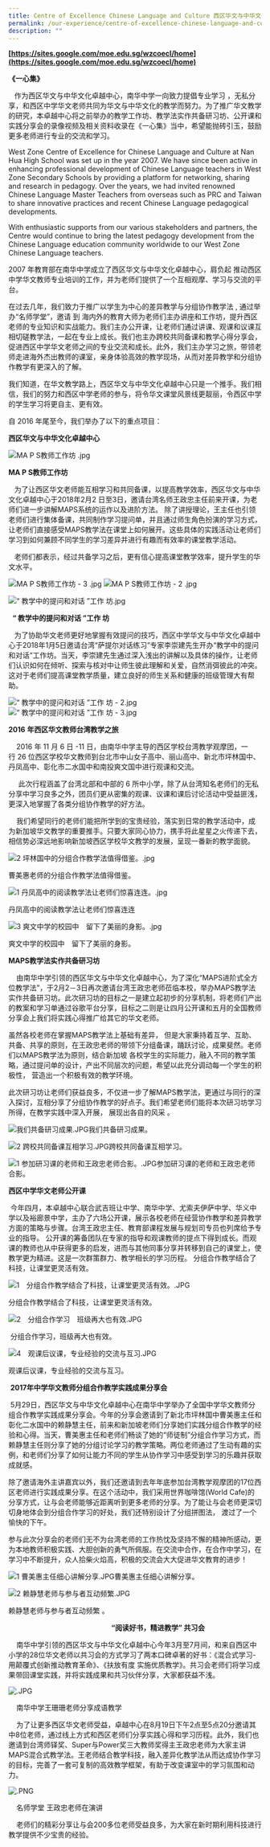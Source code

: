 ```yaml
---
title: Centre of Excellence Chinese Language and Culture 西区华文与中华文化卓越中心
permalink: /our-experience/centre-of-excellence-chinese-language-and-culture/
description: ""
---
```

**[https://sites.google.com/moe.edu.sg/wzcoecl/home](https://sites.google.com/moe.edu.sg/wzcoecl/home)**

**《一心集》**

   作为西区华文与中华文化卓越中心，南华中学一向致力提倡专业学习 ，无私分享，和西区中学华文老师共同为华文与中华文化的教学而努力。为了推广华文教学的研究，本卓越中心将之前举办的教学工作坊、教学法实作共备研习坊、公开课和实践分享会的录像视频及相关资料收录在《一心集》当中，希望能抛砖引玉，鼓励更多老师进行专业的交流和学习。  
  
West Zone Centre of Excellence for Chinese Language and Culture at Nan Hua High School was set up in the year 2007. We have since been active in enhancing professional development of Chinese Language teachers in West Zone Secondary Schools by providing a platform for networking, sharing and research in pedagogy. Over the years, we had invited renowned Chinese Language Master Teachers from overseas such as PRC and Taiwan to share innovative practices and recent Chinese Language pedagogical developments.

With enthusiastic supports from our various stakeholders and partners, the Centre would continue to bring the latest pedagogy development from the Chinese Language education community worldwide to our West Zone Chinese Language teachers.

2007 年教育部在南华中学成立了西区华文与中华文化卓越中心，肩负起 推动西区中学华文教师专业培训的工作，并为老师们提供了一个互相观摩、学习与交流的平台。

在过去几年，我们致力于推广以学生为中心的差异教学与分组协作教学法 , 通过举办“名师学堂”，邀请 到 海内外的教育大师为老师们主办讲座和工作坊，提升西区老师的专业知识和实战能力。我们主办公开课，让老师们通过讲课、观课和议课互相切磋教学法，一起在专业上成长。我们也主办跨校共同备课和教学心得分享会，促进西区中学华文老师之间的专业交流和成长。此外，我们主办学习之旅，带领老师走进海外杰出教师的课室，亲身体验高效的教学现场，从而对差异教学和分组协作教学有更深入的了解。

我们知道，在华文教学路上，西区华文与中华文化卓越中心只是一个推手。我们相信，我们的努力和西区中学老师的参与，将令华文课堂风景线更靓丽，令西区中学的学生学习将更自主、更有效。

自 2016 年尾至今，我们举办了以下的重点项目：

**西区华文与中华文化卓越中心**

![MA P S教师工作坊 .jpg](/images/coechinese19.jpg)

**MA P S教师工作坊**

   为了让西区华文老师能互相学习和共同备课，以提高教学效率，西区华文与中华文化卓越中心于2018年2月2 日至3日，邀请台湾名师王政忠主任前来开课，为老师们进一步讲解MAPS系统的运作以及进阶方法。 除了讲授理论，王主任也引领老师们进行集体备课，共同制作学习提问单，并且通过师生角色扮演的学习方式，让老师们直接感受MAPS教学法在课堂上如何展开。这些具体的实践活动让老师们学习到如何兼顾不同学生的学习差异并进行有趣而有效率的课堂教学活动。

  

   老师们都表示，经过共备学习之后，更有信心提高课堂教学效率，提升学生的华文水平。

![MA P S教师工作坊 - 3 .jpg](/images/coechinese18.jpg) ![MA P S教师工作坊 - 2 .jpg](/images/coechinese17.jpg)

![“ 教学中的提问和对话 ”工作 坊.jpg](/images/coechinese16.jpg) 

  **“ 教学中的提问和对话 ”工作 坊**  

   为了协助华文老师更好地掌握有效提问的技巧，西区中学华文与中华文化卓越中心于2018年1月5日邀请台湾“萨提尔对话练习”专家李崇建先生开办“教学中的提问和对话“工作坊。当天，李崇建先生通过深入浅出的讲解以及具体的操作，让老师们认识如何在倾听、探索与核对中让师生彼此理解和关爱，自然消弭彼此的冲突。这对于老师们提高课堂教学质量，建立良好的师生关系和健康的班级管理大有帮助。

![“ 教学中的提问和对话 ”工作 坊 - 2.jpg](/images/coechinese15) ![“ 教学中的提问和对话 ”工作 坊 - 3.jpg](/images/coechinese14.jpg)

**2016** **年西区华文教师台湾教学之旅**  

    2016 年 11 月 6 日 \-11 日，由南华中学主导的西区学校台湾教学观摩团，一行 26 位西区学校华文教师到台北市中山女子高中、丽山高中、新北市坪林国中、丹凤高中、彰化市二水国中和南投爽文国中进行观课和交流。

     此次行程涵盖了台湾北部和中部的 6 所中小学，除了从台湾知名老师们的无私分享中学习良多之外，团员们更从密集的观课、议课和课后讨论活动中受益匪浅，更深入地掌握了各类分组协作教学的好方法。

    我们希望同行的老师们能把所学到的宝贵经验，落实到日常的教学活动中，成为新加坡华文教学的重要推手。只要大家同心协力，携手将此星星之火传递下去，相信势必深远地影响新加坡西区学校华文教学的发展，呈现一番新的教学面貌。

  

![2 坪林国中的分组合作教学法值得借鉴。.jpg](/images/coechinese13.jpg)  

  

曹美惠老师的分组合作教学法值得借鉴。  

![1 丹凤高中的阅读教学法让老师们惊喜连连。.jpg](/images/coechinese12.jpg)  

丹凤高中的阅读教学法让老师们惊喜连连  

  

![3 爽文中学的校园中　留下了美丽的身影。.jpg](/images/coechinese11.jpg)  

爽文中学的校园中　留下了美丽的身影。  

**MAPS教学法实作共备研习坊** 

    由南华中学引领的西区华文与中华文化卓越中心，为了深化“MAPS进阶式全方位教学法”，于2月2－3日再次邀请台湾王政忠老师莅临本校，举办MAPS教学法实作共备研习坊。此次研习坊的目标之一是建立起初步的分享机制，将老师们产出的教案和学习单通过谷歌平台分享，目标之二则是让四月公开课和五月的全国教师分享会上我们将实践心得推广给其它的华文老师。　　

虽然各校老师在掌握MAPS教学法上基础有差异， 但是大家秉持着互学、互助、共备、共享的原则，在王政忠老师的带领下分组备课，踊跃讨论，成果斐然。老师们以MAPS教学法为原则，结合新加坡 各校学生的实际能力，融入不同的教学策略，通过提问单的设计，产出不同层次的问题，希望以此充分调动每一个学生的积极性， 营造出一个积极有效的教学环境。

此次研习坊让老师们获益良多，不仅进一步了解MAPS教学法，更通过与同行的深入探讨，互相分享了分组协作教学的好点子。我们希望老师们能将本次研习坊学习所得，在教学实践中深入开展， 展现出各自的风采 。

![我们共备研习成果.JPG](/images/coechinese1)我们共备研习成果。

![2 跨校共同备课互相学习.JPG](/images/coechinese2)跨校共同备课互相学习。

![1 参加研习课的老师和王政忠老师合影。.JPG](/images/coechinese3)参加研习课的老师和王政忠老师合影。

**西区中学华文老师公开课**

 今年四月，本卓越中心联合武吉班让中学、南华中学、尤索夫伊萨中学、华义中学以及裕廊景中学，主办了六场公开课，展示各校老师在经营协作教学和差异教学方面的策略与步骤。台湾王政忠主任、教育部课程发展与规划司专员也列席给予专业的指导。 公开课的筹备团队在专家的指导和观课教师的提点下得到成长。而观课的教师也从中获得更多的启发，进而与其他同事分享并转移到自己的课堂上，使教学更为精进。这是一次群策群力、教学相长的学习历程。 分组合作教学结合了科技，让课堂更灵活有效。  

![1　分组合作教学结合了科技，让课堂更灵活有效。.JPG](/images/coechinese4)  

分组合作教学结合了科技，让课堂更灵活有效。

![2　分组合作学习　班级再大也有效.JPG](/images/coechinese5)  

 分组合作学习，班级再大也有效。

![4　观课后议课，专业经验的交流与互习.JPG](/images/coechinese6.jpg)  

观课后议课，专业经验的交流与互习。

 **2017年中学华文教师分组合作教学实践成果分享会**

 5月29日，西区华文与中华文化卓越中心在南华中学举办了全国中学华文教师分组合作教学实践成果分享会。今年的分享会邀请到了新北市坪林国中曹美惠主任和彰化二水国中的赖静慧主任，前来和新加坡老师们分享她们实践分组合作教学的经验和心得。当天，曹美惠主任和老师们畅谈了她的“师徒制”分组合作学习方式，而赖静慧主任则分享了她的分组讨论学习的教学策略。两位老师通过了生动有趣的实例，和老师们分享了如何让能力不同的学生从协作学习中感受到学习的乐趣并获取成就感。

除了邀请海外主讲嘉宾以外，我们还邀请到去年年底参加台湾教学观摩团的17位西区老师进行实践成果分享。在这个活动中，我们采用世界咖啡馆(World Cafe)的分享方式，让与会老师能够近距离听到更多老师的分享。为了能让与会老师更深切切身地体会到分组合作学习的好处，我们还特别设计了分组拼图法， 渡过了一个愉快的下午。      

参与此次分享会的老师们无不为台湾老师的工作热忱及坚持不懈的精神所感动，更为本地教师积极实践、大胆创新的勇气所佩服。在交流中合作，在合作中学习，在学习中不断提升，众人拾柴火焰高，积极的交流会大大促进华文教育的进步！

![1 曹美惠主任细心讲解分享.JPG](/images/coechinese7)曹美惠主任细心讲解分享。

  

![2 赖静慧老师与参与者互动频繁.JPG](/images/coechinese8.jpg)

赖静慧老师与参与者互动频繁 。 

  

                                                    **“阅读好书，精进教学” 共习会**

  

    南华中学引领的西区华文与中华文化卓越中心今年3月至7月间，和来自西区中小学的28位华文老师以共习会的方式学习了两本口碑卓著的好书：《混合式学习-用颠覆式创新推动教育革命》、《扶放有度 实施优质教学》。共习会老师们将学习成果带回课堂实践，并将实践成果和共习伙伴分享，大家都获益不浅。

  
![.JPG](/images/coechinese9.jpg)  

    南华中学王珊珊老师分享成语教学

    为了让更多西区华文老师受益，卓越中心在8月19日下午2点至5点20分邀请其中8位老师，通过线上方式和西区老师们分享实践心得和学习历程。此外，我们也邀请到台湾师铎奖、Super与Power奖三大教师奖得主王政忠老师为大家主讲MAPS混合式教学法。王老师结合教学科技，融入差异化教学法从而达成协作学习的目标，完善了一套可复制的高效教学框架，有助于改变课室中的学习氛围和动力。  

  

![   .PNG](/images/coechinese10.png)  

    名师学堂 王政忠老师在演讲

  

    老师们的精彩分享让与会200多位老师受益良多，为大家在新时期利用科技进行教学提供不少宝贵的经验。